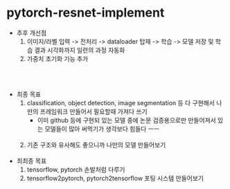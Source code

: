 # pytorch-resnet-implement

- 추후 개선점
    1. 이미지/라벨 입력 -> 전처리 -> dataloader 탑재 -> 학습 -> 모델 저장 및 학습 결과 시각화까지 일련의 과정 자동화
    2. 가중치 초기화 기능 추가

<br><br>
- 최종 목표
    1. classification, object detection, image segmentation 등 다 구현해서 나만의 프레임워크 만들어서 필요할때 가져다 쓰기
       - 이미 github 등에 구현되 있는 모델 중에 논문 검증용으로만 만들어져서 있는 모델들이 많아 써먹기가 생각보다 힘들다 ㅡㅡ
    <br><br>
    2. 기존 구조와 유사해도 좋으니까 나만의 모델 만들어보기
<br><br>
- 최최종 목표
    1. tensorflow, pytorch 손발처럼 다루기
    2. tensorflow2pytorch, pytorch2tensorflow 포팅 시스템 만들어보기
